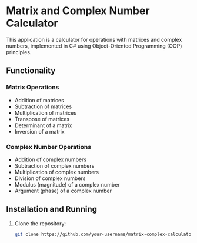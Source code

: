 # Matrix and Complex Number Calculator

This application is a calculator for operations with matrices and complex numbers, implemented in C# using Object-Oriented Programming (OOP) principles.

## Functionality

### Matrix Operations
- Addition of matrices
- Subtraction of matrices
- Multiplication of matrices
- Transpose of matrices
- Determinant of a matrix
- Inversion of a matrix

### Complex Number Operations
- Addition of complex numbers
- Subtraction of complex numbers
- Multiplication of complex numbers
- Division of complex numbers
- Modulus (magnitude) of a complex number
- Argument (phase) of a complex number

## Installation and Running

1. Clone the repository:
   ```sh
   git clone https://github.com/your-username/matrix-complex-calculator.git](https://github.com/Kotyarya/Matrix-and-Complex-Numbers-Calculator
